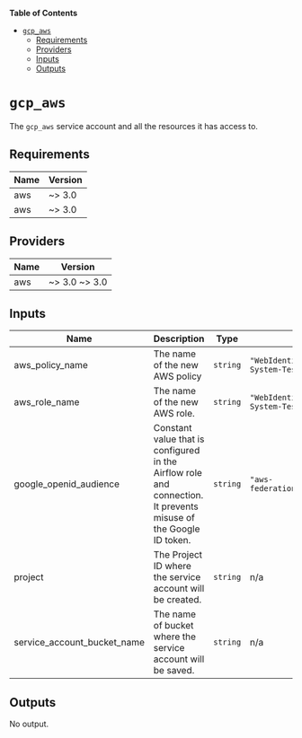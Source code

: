 <!-- START doctoc generated TOC please keep comment here to allow auto update -->
<!-- DON'T EDIT THIS SECTION, INSTEAD RE-RUN doctoc TO UPDATE -->
**Table of Contents**

- [`gcp_aws`](#gcp_aws)
  - [Requirements](#requirements)
  - [Providers](#providers)
  - [Inputs](#inputs)
  - [Outputs](#outputs)

<!-- END doctoc generated TOC please keep comment here to allow auto update -->

# `gcp_aws`

The `gcp_aws` service account and all the resources it has access to.

<!-- BEGINNING OF PRE-COMMIT-TERRAFORM DOCS HOOK -->
## Requirements

| Name | Version |
|------|---------|
| aws | ~> 3.0 |
| aws | ~> 3.0 |

## Providers

| Name | Version |
|------|---------|
| aws | ~> 3.0 ~> 3.0 |

## Inputs

| Name | Description | Type | Default | Required |
|------|-------------|------|---------|:--------:|
| aws\_policy\_name | The name of the new AWS policy | `string` | `"WebIdentity-Policy-Airflow-System-Tests"` | no |
| aws\_role\_name | The name of the new AWS role. | `string` | `"WebIdentity-Role-Airflow-System-Tests"` | no |
| google\_openid\_audience | Constant value that is configured in the Airflow role and connection. It prevents misuse of the Google ID token. | `string` | `"aws-federation.airflow.apache.org"` | no |
| project | The Project ID where the service account will be created. | `string` | n/a | yes |
| service\_account\_bucket\_name | The name of bucket where the service account will be saved. | `string` | n/a | yes |

## Outputs

No output.

<!-- END OF PRE-COMMIT-TERRAFORM DOCS HOOK -->
